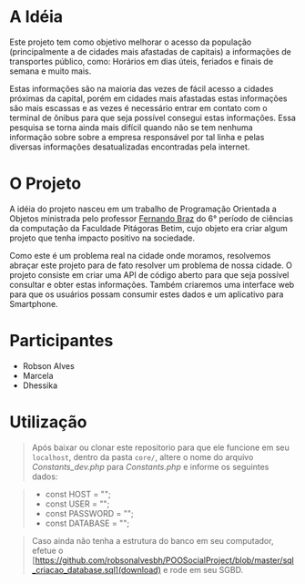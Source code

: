 # A Idéia

Este projeto tem como objetivo melhorar o acesso da população (principalmente a de cidades mais afastadas de capitais) a informações de transportes público, como: Horários em dias úteis, feriados e finais de semana e muito mais.

Estas informações são na maioria das vezes de fácil acesso a cidades próximas da capital, porém em cidades mais afastadas estas informações são mais escassas e as vezes é necessário entrar em contato com o terminal de ônibus para que seja possível consegui estas informações. Essa pesquisa se torna ainda mais difícil quando não se tem nenhuma informação sobre sobre a empresa responsável por tal linha e pelas diversas informações desatualizadas encontradas pela internet.

# O Projeto

A idéia do projeto nasceu em um trabalho de Programação Orientada a Objetos ministrada pelo professor [Fernando Braz](https://github.com/fernandoafb) do 6° período de ciências da computação da Faculdade Pitágoras Betim, cujo objeto era criar algum projeto que tenha impacto positivo na sociedade.

Como este é um problema real na cidade onde moramos, resolvemos abraçar este projeto para de fato resolver um problema de nossa cidade. O projeto consiste em criar uma API de código aberto para que seja possível consultar e obter estas informações. Também criaremos uma interface web para que os usuários possam consumir estes dados e um aplicativo para Smartphone.

# Participantes

* Robson Alves
* Marcela 
* Dhessika

# Utilização

> Após baixar ou clonar este repositorio para que ele funcione em seu `localhost`, dentro da pasta `core/`, altere o nome do arquivo *Constants_dev.php* para *Constants.php* e informe os seguintes dados:

> *	const HOST 		= "";
> *	const USER 		= "";
> *	const PASSWORD = "";
> *	const DATABASE = "";

> Caso ainda não tenha a estrutura do banco em seu computador, efetue o [https://github.com/robsonalvesbh/POOSocialProject/blob/master/sql_criacao_database.sql](download) e rode em seu SGBD.
